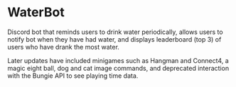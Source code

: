 # WaterBot
Discord bot that reminds users to drink water periodically, allows users to notify bot when they have had water, and displays leaderboard (top 3) of users who have drank the most water.

Later updates have included minigames such as Hangman and Connect4, a magic eight ball, dog and cat image commands, and deprecated interaction with the Bungie API to see playing time data.
